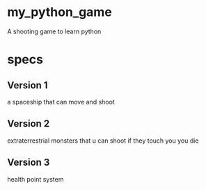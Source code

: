 # my_python_game
A shooting game to learn python 

# specs
## Version 1
a spaceship that can move and shoot 

## Version 2
extraterrestrial monsters that u can shoot
if they touch you you die

## Version 3 
health point system